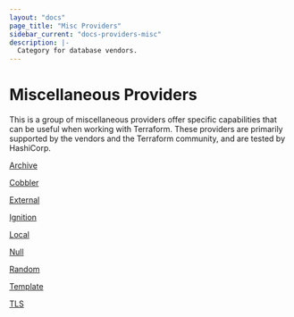 ```yaml
---
layout: "docs"
page_title: "Misc Providers"
sidebar_current: "docs-providers-misc"
description: |-
  Category for database vendors.
---
```


# Miscellaneous Providers

This is a group of miscellaneous providers offer specific capabilities that can
be useful when working with Terraform.  These providers are primarily supported
by the vendors and the Terraform community, and are tested by HashiCorp.

[Archive](/docs/providers/archive/index.html)

[Cobbler](/docs/providers/cobbler/index.html)

[External](/docs/providers/external/index.html)

[Ignition](/docs/providers/ignition/index.html)

[Local](/docs/providers/local/index.html)

[Null](/docs/providers/null/index.html)

[Random](/docs/providers/random/index.html)

[Template](/docs/providers/template/index.html)

[TLS](/docs/providers/tls/index.html)
